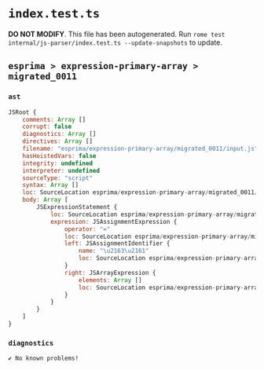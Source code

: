 # `index.test.ts`

**DO NOT MODIFY**. This file has been autogenerated. Run `rome test internal/js-parser/index.test.ts --update-snapshots` to update.

## `esprima > expression-primary-array > migrated_0011`

### `ast`

```javascript
JSRoot {
	comments: Array []
	corrupt: false
	diagnostics: Array []
	directives: Array []
	filename: "esprima/expression-primary-array/migrated_0011/input.js"
	hasHoistedVars: false
	integrity: undefined
	interpreter: undefined
	sourceType: "script"
	syntax: Array []
	loc: SourceLocation esprima/expression-primary-array/migrated_0011/input.js 1:0-2:0
	body: Array [
		JSExpressionStatement {
			loc: SourceLocation esprima/expression-primary-array/migrated_0011/input.js 1:0-1:17
			expression: JSAssignmentExpression {
				operator: "="
				loc: SourceLocation esprima/expression-primary-array/migrated_0011/input.js 1:0-1:17
				left: JSAssignmentIdentifier {
					name: "\u2163\u2161"
					loc: SourceLocation esprima/expression-primary-array/migrated_0011/input.js 1:0-1:12 (\u2163\u2161)
				}
				right: JSArrayExpression {
					elements: Array []
					loc: SourceLocation esprima/expression-primary-array/migrated_0011/input.js 1:15-1:17
				}
			}
		}
	]
}
```

### `diagnostics`

```
✔ No known problems!

```
